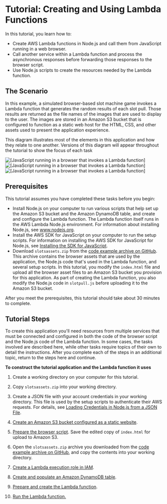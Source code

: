# Tutorial: Creating and Using Lambda Functions<a name="using-lambda-functions"></a>

In this tutorial, you learn how to:
+ Create AWS Lambda functions in Node\.js and call them from JavaScript running in a web browser\.
+ Call another service within a Lambda function and process the asynchronous responses before forwarding those responses to the browser script\.
+ Use Node\.js scripts to create the resources needed by the Lambda function\.

## The Scenario<a name="using-lambda-scenario"></a>

In this example, a simulated browser\-based slot machine game invokes a Lambda function that generates the random results of each slot pull\. Those results are returned as the file names of the images that are used to display to the user\. The images are stored in an Amazon S3 bucket that is configured to function as a static web host for the HTML, CSS, and other assets used to present the application experience\.

This diagram illustrates most of the elements in this application and how they relate to one another\. Versions of this diagram will appear throughout the tutorial to show the focus of each task

![\[JavaScript running in a browser that invokes a Lambda function\]](http://docs.aws.amazon.com/sdk-for-javascript/v2/developer-guide/images/browser-calls-lambda-function.png)![\[JavaScript running in a browser that invokes a Lambda function\]](http://docs.aws.amazon.com/sdk-for-javascript/v2/developer-guide/)![\[JavaScript running in a browser that invokes a Lambda function\]](http://docs.aws.amazon.com/sdk-for-javascript/v2/developer-guide/)

## Prerequisites<a name="using-lambda-prerequisites"></a>

This tutorial assumes you have completed these tasks before you begin:
+ Install Node\.js on your computer to run various scripts that help set up the Amazon S3 bucket and the Amazon DynamoDB table, and create and configure the Lambda function\. The Lambda function itself runs in the AWS Lambda Node\.js environment\. For information about installing Node\.js, see [www\.nodejs\.org](http://www.nodejs.org)\.
+ Install the AWS SDK for JavaScript on your computer to run the setup scripts\. For information on installing the AWS SDK for JavaScript for Node\.js, see [Installing the SDK for JavaScript](installing-jssdk.md)\.
+ Download `slotsassets.zip` from the [code example archive on GitHub](https://github.com/aws-doc-sdk-examples/javascript/example_code/lambda/tutorial/slotassets.zip )\. This archive contains the browser assets that are used by the application, the Node\.js code that's used in the Lambda function, and several setup scripts\. In this tutorial, you modify the `index.html` file and upload all the browser asset files to an Amazon S3 bucket you provision for this application\. As part of creating the Lambda function, you also modify the Node\.js code in `slotpull.js` before uploading it to the Amazon S3 bucket\.

After you meet the prerequisites, this tutorial should take about 30 minutes to complete\.

## Tutorial Steps<a name="using-lambda-procedures"></a>

To create this application you'll need resources from multiple services that must be connected and configured in both the code of the browser script and the Node\.js code of the Lambda function\. In some cases, the tasks involved are described here, while other tasks require topics of their own to detail the instructions\. After you complete each of the steps in an additional topic, return to the steps here and continue\.

**To construct the tutorial application and the Lambda function it uses**

1. Create a working directory on your computer for this tutorial\.

1. Copy `slotsassets.zip` into your working directory\.

1. Create a JSON file with your account credentials in your working directory\. This file is used by the setup scripts to authenticate their AWS requests\. For details, see [Loading Credentials in Node\.js from a JSON File](loading-node-credentials-json-file.md)\.

1. [Create an Amazon S3 bucket configured as a static website](using-lambda-s3-setup.md)\.

1. [Prepare the browser script](using-lambda-browser-script.md)\. Save the edited copy of `index.html` for upload to Amazon S3\.

1. Open the `slotsassets.zip` archive you downloaded from the [code example archive on GitHub](https://github.com/aws-doc-sdk-examples/javascript/example_code/lambda/tutorial/slotassets.zip ), and copy the contents into your working directory\.

1. [Create a Lambda execution role in IAM](using-lambda-iam-role-setup.md)\.

1. [Create and populate an Amazon DynamoDB table](using-lambda-ddb-setup.md)\.

1. [Prepare and create the Lambda function](using-lambda-function-prep.md)\.

1. [Run the Lambda function\.](running-lambda-function.md)